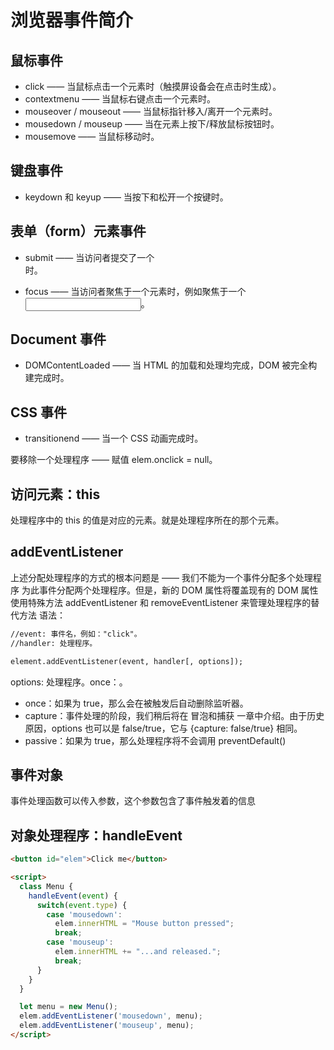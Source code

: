 # 浏览器事件简介

## 鼠标事件
* click —— 当鼠标点击一个元素时（触摸屏设备会在点击时生成）。
* contextmenu —— 当鼠标右键点击一个元素时。
* mouseover / mouseout —— 当鼠标指针移入/离开一个元素时。
* mousedown / mouseup —— 当在元素上按下/释放鼠标按钮时。
* mousemove —— 当鼠标移动时。
## 键盘事件
* keydown 和 keyup —— 当按下和松开一个按键时。
## 表单（form）元素事件
* submit —— 当访问者提交了一个 <form> 时。
* focus —— 当访问者聚焦于一个元素时，例如聚焦于一个 <input>。
## Document 事件
* DOMContentLoaded —— 当 HTML 的加载和处理均完成，DOM 被完全构建完成时。
## CSS 事件
* transitionend —— 当一个 CSS 动画完成时。


要移除一个处理程序 —— 赋值 elem.onclick = null。

## 访问元素：this
处理程序中的 this 的值是对应的元素。就是处理程序所在的那个元素。

## addEventListener
上述分配处理程序的方式的根本问题是 —— 我们不能为一个事件分配多个处理程序
为此事件分配两个处理程序。但是，新的 DOM 属性将覆盖现有的 DOM 属性
<br>
使用特殊方法 addEventListener 和 removeEventListener 来管理处理程序的替代方法
语法：
```html
//event: 事件名，例如："click"。
//handler: 处理程序。

element.addEventListener(event, handler[, options]);
```
options: 处理程序。once：。
* once：如果为 true，那么会在被触发后自动删除监听器。
* capture：事件处理的阶段，我们稍后将在 冒泡和捕获 一章中介绍。由于历史原因，options 也可以是 false/true，它与 {capture: false/true} 相同。
* passive：如果为 true，那么处理程序将不会调用 preventDefault()

## 事件对象
事件处理函数可以传入参数，这个参数包含了事件触发着的信息

## 对象处理程序：handleEvent
```html
<button id="elem">Click me</button>

<script>
  class Menu {
    handleEvent(event) {
      switch(event.type) {
        case 'mousedown':
          elem.innerHTML = "Mouse button pressed";
          break;
        case 'mouseup':
          elem.innerHTML += "...and released.";
          break;
      }
    }
  }

  let menu = new Menu();
  elem.addEventListener('mousedown', menu);
  elem.addEventListener('mouseup', menu);
</script>
```

